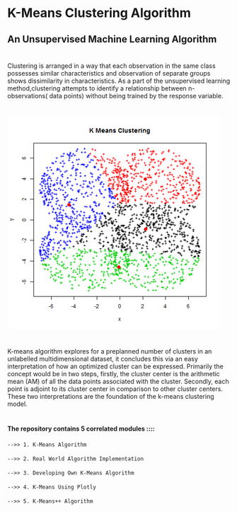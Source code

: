 # K-Means Clustering Algorithm
## An Unsupervised Machine Learning Algorithm
#
Clustering is arranged in a way that each observation in the same class possesses similar characteristics and observation of separate groups shows dissimilarity in characteristics. As a part of the unsupervised learning method,clustering attempts to identify a relationship between n-observations( data points) without being trained by the response variable. 
#
![kmeansanimation](Output/Kmeansanimation.gif)
#
K-means algorithm explores for a preplanned number of clusters in an unlabelled multidimensional dataset, it concludes this via an easy interpretation of how an optimized cluster can be expressed. Primarily the concept would be in two steps, firstly,  the cluster center is the arithmetic mean (AM) of all the data points associated with the cluster. Secondly, each point is adjoint to its cluster center in comparison to other cluster centers. These two interpretations are the foundation of the k-means clustering model.
#
#### The repository contains 5 correlated modules ::::

    -->> 1. K-Means Algorithm
    
    -->> 2. Real World Algorithm Implementation

    -->> 3. Developing Own K-Means Algorithm
    
    -->> 4. K-Means Using Plotly

    -->> 5. K-Means++ Algorithm
#
